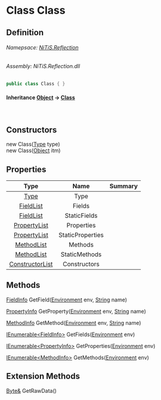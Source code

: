 # Class Class
## Definition

###### Namepsace: [NiTiS.Reflection](https://nitis-dev.github.io/NiTiSLibsWiki/Namespaces/NiTiS.Reflection)
###### Assembly: NiTiS.Reflection.dll

#### 
```c#
public class Class { }
```
#### Inheritance [Object](https://docs.microsoft.com/dotnet/api/system.object) &#8594; [Class](https://nitis-dev.github.io/NiTiSLibsWiki/NiTiS/Reflection/Class)  
#### 

<br>

## Constructors
new Class([Type](https://docs.microsoft.com/dotnet/api/system.type) type)  
new Class([Object](https://docs.microsoft.com/dotnet/api/system.object) itm)  
  
## Properties
|Type|Name|Summary|
|:-:|:--:|:-|
|[Type](https://docs.microsoft.com/dotnet/api/system.type)|Type||
|[FieldList](https://nitis-dev.github.io/NiTiSLibsWiki/NiTiS/Reflection/FieldList)|Fields||
|[FieldList](https://nitis-dev.github.io/NiTiSLibsWiki/NiTiS/Reflection/FieldList)|StaticFields||
|[PropertyList](https://nitis-dev.github.io/NiTiSLibsWiki/NiTiS/Reflection/PropertyList)|Properties||
|[PropertyList](https://nitis-dev.github.io/NiTiSLibsWiki/NiTiS/Reflection/PropertyList)|StaticProperties||
|[MethodList](https://nitis-dev.github.io/NiTiSLibsWiki/NiTiS/Reflection/MethodList)|Methods||
|[MethodList](https://nitis-dev.github.io/NiTiSLibsWiki/NiTiS/Reflection/MethodList)|StaticMethods||
|[ConstructorList](https://nitis-dev.github.io/NiTiSLibsWiki/NiTiS/Reflection/ConstructorList)|Constructors||
  
  
## Methods
[FieldInfo](https://docs.microsoft.com/dotnet/api/system.reflection.fieldinfo) GetField([Environment](https://nitis-dev.github.io/NiTiSLibsWiki/NiTiS/Reflection/Environment) env, [String](https://docs.microsoft.com/dotnet/api/system.string) name)
    
  
[PropertyInfo](https://docs.microsoft.com/dotnet/api/system.reflection.propertyinfo) GetProperty([Environment](https://nitis-dev.github.io/NiTiSLibsWiki/NiTiS/Reflection/Environment) env, [String](https://docs.microsoft.com/dotnet/api/system.string) name)
    
  
[MethodInfo](https://docs.microsoft.com/dotnet/api/system.reflection.methodinfo) GetMethod([Environment](https://nitis-dev.github.io/NiTiSLibsWiki/NiTiS/Reflection/Environment) env, [String](https://docs.microsoft.com/dotnet/api/system.string) name)
    
  
[IEnumerable&#60;FieldInfo&#62;](https://docs.microsoft.com/dotnet/api/system.collections.generic.ienumerable-1) GetFields([Environment](https://nitis-dev.github.io/NiTiSLibsWiki/NiTiS/Reflection/Environment) env)
    
  
[IEnumerable&#60;PropertyInfo&#62;](https://docs.microsoft.com/dotnet/api/system.collections.generic.ienumerable-1) GetProperties([Environment](https://nitis-dev.github.io/NiTiSLibsWiki/NiTiS/Reflection/Environment) env)
    
  
[IEnumerable&#60;MethodInfo&#62;](https://docs.microsoft.com/dotnet/api/system.collections.generic.ienumerable-1) GetMethods([Environment](https://nitis-dev.github.io/NiTiSLibsWiki/NiTiS/Reflection/Environment) env)
    
  
  
## Extension Methods
[Byte&](https://docs.microsoft.com/dotnet/api/system.byte&) GetRawData()  

  
